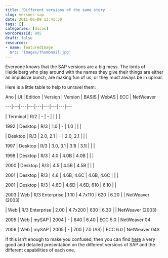 ```yaml
---
title: 'Different versions of the same story'
slug: versoes-sap
date: 2011-06-09 13:41:50
tags: []
categories: [dicas]
wordpressId: 805
draft: false
resources:
- name: featuredImage
  src: 'images/thumbnail.jpg'
---
```

Everyone knows that the SAP versions are a big mess. The lords of Heidelberg who play around with the names they give their things are either an impulsive bunch, are making fun of us, or they must always be in uproar.

Here is a little table to help to unravel them:

Ano
| UI
| Edition
| Version
| Version
| BASIS
| WebAS
| ECC
| NetWeaver

---|---|---|---|---|---|---|---|---

| Terminal
| R/2
| -
| -
|
|
|
|

1992
| Desktop
| R/3
| 1.0
| -
| 1.0
|
|
|

| Desktop
| R/3
| 2.0, 2.1
| -
| 2.0, 2.1
|
|
|

1997
| Desktop
| R/3
| 3.0, 3.1
| 3.1I
| 3.1I
|
|
|

1998
| Desktop
| R/3
| 4.0
| 4.0B
| 4.0B
|
|
|

2000
| Desktop
| R/3
| 4.5
| 4.5B
| 4.5B
|
|
|

2001
| Desktop
| R/3
| 4.6
| 4.6B, 4.6C
| 4.6B, 4.6C
|
|
|

2001
| Desktop
| R/3
| 4.6D
| 4.6D
| 4.6D, 610
| 6.10
|
|

2003
| Web
| R/3 Enterprise
| 1.10
| 4.7x110
| 620
| 6.20
|
| NetWeaver (2003)

| Web
| R/3 Enterprise
| 2.00
| 4.7x200
| 630
| 6.30
|
| NetWeaver (2003)

2005
| Web
| mySAP
| 2004
| -
| 640
| 6.40
| ECC 5.0
| NetWeaver 04

2006
| Web
| mySAP
| 2005
| -
| 700
| 7.0 (AS)
| ECC 6.0
| NetWeaver 04S

If this isn’t enough to make you confused, then you can find [here][1] a very good and detailed presentation on the different versions of SAP and the different capabilities of each one.

   [1]: http://www.scribd.com/doc/13176905/SAP-Versions
